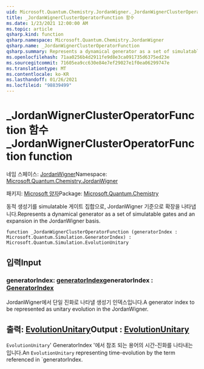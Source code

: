 ```yaml
---
uid: Microsoft.Quantum.Chemistry.JordanWigner._JordanWignerClusterOperatorFunction
title: _JordanWignerClusterOperatorFunction 함수
ms.date: 1/23/2021 12:00:00 AM
ms.topic: article
qsharp.kind: function
qsharp.namespace: Microsoft.Quantum.Chemistry.JordanWigner
qsharp.name: _JordanWignerClusterOperatorFunction
qsharp.summary: Represents a dynamical generator as a set of simulatable gates and an expansion in the JordanWigner basis.
ms.openlocfilehash: 71aa0256b4d2911fe9d8e3ca091735d6375ed23e
ms.sourcegitcommit: 71605ea9cc630e84e7ef29027e1f0ea06299747e
ms.translationtype: MT
ms.contentlocale: ko-KR
ms.lasthandoff: 01/26/2021
ms.locfileid: "98839499"
---
```

# <a name="_jordanwignerclusteroperatorfunction-function"></a><span data-ttu-id="9bd95-102">_JordanWignerClusterOperatorFunction 함수</span><span class="sxs-lookup"><span data-stu-id="9bd95-102">_JordanWignerClusterOperatorFunction function</span></span>

<span data-ttu-id="9bd95-103">네임 스페이스: [JordanWigner](xref:Microsoft.Quantum.Chemistry.JordanWigner)</span><span class="sxs-lookup"><span data-stu-id="9bd95-103">Namespace: [Microsoft.Quantum.Chemistry.JordanWigner](xref:Microsoft.Quantum.Chemistry.JordanWigner)</span></span>

<span data-ttu-id="9bd95-104">패키지: [Microsoft 양자](https://nuget.org/packages/Microsoft.Quantum.Chemistry)</span><span class="sxs-lookup"><span data-stu-id="9bd95-104">Package: [Microsoft.Quantum.Chemistry](https://nuget.org/packages/Microsoft.Quantum.Chemistry)</span></span>


<span data-ttu-id="9bd95-105">동적 생성기를 simulatable 게이트 집합으로, JordanWigner 기준으로 확장을 나타냅니다.</span><span class="sxs-lookup"><span data-stu-id="9bd95-105">Represents a dynamical generator as a set of simulatable gates and an expansion in the JordanWigner basis.</span></span>

```qsharp
function _JordanWignerClusterOperatorFunction (generatorIndex : Microsoft.Quantum.Simulation.GeneratorIndex) : Microsoft.Quantum.Simulation.EvolutionUnitary
```


## <a name="input"></a><span data-ttu-id="9bd95-106">입력</span><span class="sxs-lookup"><span data-stu-id="9bd95-106">Input</span></span>

### <a name="generatorindex--generatorindex"></a><span data-ttu-id="9bd95-107">generatorIndex: [generatorIndex](xref:Microsoft.Quantum.Simulation.GeneratorIndex)</span><span class="sxs-lookup"><span data-stu-id="9bd95-107">generatorIndex : [GeneratorIndex](xref:Microsoft.Quantum.Simulation.GeneratorIndex)</span></span>

<span data-ttu-id="9bd95-108">JordanWigner에서 단일 진화로 나타낼 생성기 인덱스입니다.</span><span class="sxs-lookup"><span data-stu-id="9bd95-108">A generator index to be represented as unitary evolution in the JordanWigner.</span></span>



## <a name="output--evolutionunitary"></a><span data-ttu-id="9bd95-109">출력: [EvolutionUnitary](xref:Microsoft.Quantum.Simulation.EvolutionUnitary)</span><span class="sxs-lookup"><span data-stu-id="9bd95-109">Output : [EvolutionUnitary](xref:Microsoft.Quantum.Simulation.EvolutionUnitary)</span></span>

<span data-ttu-id="9bd95-110">`EvolutionUnitary`' GeneratorIndex '에서 참조 되는 용어의 시간-진화를 나타내는입니다.</span><span class="sxs-lookup"><span data-stu-id="9bd95-110">An `EvolutionUnitary` representing time-evolution by the term referenced in \`generatorIndex.</span></span>